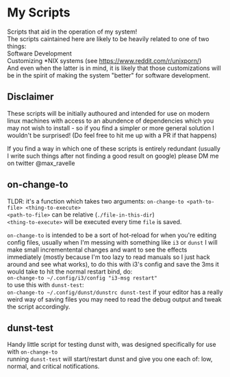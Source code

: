 # My Scripts
Scripts that aid in the operation of my system!<br />
The scripts caintained here are likely to be heavily related to one of two things:<br />
Software Development<br />
Customizing *NIX systems (see https://www.reddit.com/r/unixporn/)<br />
And even when the latter is in mind, it is likely that those customizations will be
in the spirit of making the system "better" for software development.

## Disclaimer

These scripts will be initially authoured and intended
for use on modern linux machines with access to an abundence of dependencies which
you may not wish to install - so if you find a simpler or more general solution
I wouldn't be surprised! (Do feel free to hit me up with a PR if that happens)

If you find a way in which one of these scripts is entirely redundant (usually I
write such things after not finding a good result on google) please DM me on twitter @max_ravelle

## on-change-to
TLDR: it's a function which takes two arguments: `on-change-to <path-to-file> <thing-to-execute>` <br />
`<path-to-file>` can be relative (`./file-in-this-dir`) <br />
`<thing-to-execute>` will be executed every time `file` is saved. <br />

`on-change-to` is intended to be a sort of hot-reload for when you're editing config files, usually when I'm messing with something like `i3` or `dunst` I will make small incrementental changes and want to see the effects immediately (mostly because I'm too lazy to read manuals so I just hack around and see what works), to do this with i3's config and save the 3ms it would take to hit the normal restart bind, do:<br />
`on-change-to ~/.config/i3/config "i3-msg restart"`<br />
to use this with `dunst-test`: <br />
`on-change-to ~/.config/dunst/dunstrc dunst-test`
if your editor has a really weird way of saving files you may need to read the debug output and tweak the script accordingly.

## dunst-test
Handy little script for testing dunst with, was designed specifically for use with `on-change-to`<br />
running `dunst-test` will start/restart dunst and give you one each of: low, normal, and critical notifications.

